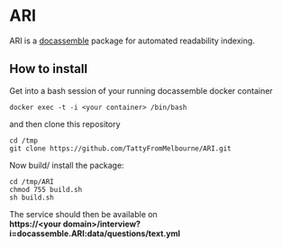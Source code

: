 # ARI

ARI is a [docassemble](https://docassemble.org) package for automated readability indexing.


## How to install

Get into a bash session of your running docassemble docker container

```
docker exec -t -i <your container> /bin/bash
```

and then clone this repository

```
cd /tmp
git clone https://github.com/TattyFromMelbourne/ARI.git
```

Now build/ install the package:
```
cd /tmp/ARI
chmod 755 build.sh
sh build.sh
```

The service should then be available on<br/>
__https://&lt;your domain&gt;/interview?i=docassemble.ARI:data/questions/text.yml__
